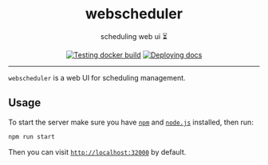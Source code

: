 <h1 align="center">webscheduler</h1>

<div align="center">

scheduling web ui ⏳

[![Testing docker build](https://github.com/radio-aktywne/webscheduler/actions/workflows/docker-build.yml/badge.svg)](https://github.com/radio-aktywne/webscheduler/actions/workflows/docker-build.yml)
[![Deploying docs](https://github.com/radio-aktywne/webscheduler/actions/workflows/docs.yml/badge.svg)](https://github.com/radio-aktywne/webscheduler/actions/workflows/docs.yml)

</div>

---

`webscheduler` is a web UI for scheduling management.

## Usage

To start the server make sure you have [`npm`](https://www.npmjs.com)
and [`node.js`](https://nodejs.org) installed, then run:

```sh
npm run start
```

Then you can visit
[`http://localhost:32000`](http://localhost:32000) by default.
